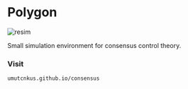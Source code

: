 # Polygon

![resim](https://user-images.githubusercontent.com/10044468/119818838-5e686980-bef8-11eb-94e5-938db8105cc0.png)

Small simulation environment for consensus control theory.


### Visit

    umutcnkus.github.io/consensus


